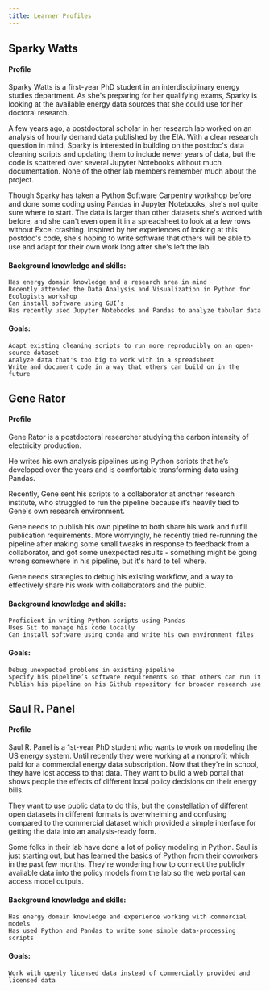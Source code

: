 ```yaml
---
title: Learner Profiles
---
```


## Sparky Watts

#### Profile

Sparky Watts is a first-year PhD student in an interdisciplinary energy studies department.
As she's preparing for her qualifying exams, Sparky is looking at the available energy
data sources that she could use for her doctoral research.

A few years ago, a postdoctoral scholar in her research lab worked on an analysis of hourly
demand data published by the EIA. With a clear research question in mind, Sparky is
interested in building on the postdoc's data cleaning scripts and updating them to
include newer years of data, but the code is scattered over several Jupyter Notebooks
without much documentation. None of the other lab members remember much about the
project.

Though Sparky has taken a Python Software Carpentry workshop before and done some coding
using Pandas in Jupyter Notebooks, she's not quite sure where to start. The data is
larger than other datasets she's worked with before, and she can't even open it in a
spreadsheet to look at a few rows without Excel crashing. Inspired by her experiences
of looking at this postdoc's code, she's hoping to write software that others will be
able to use and adapt for their own work long after she's left the lab.

#### Background knowledge and skills:

    Has energy domain knowledge and a research area in mind
    Recently attended the Data Analysis and Visualization in Python for Ecologists workshop
    Can install software using GUI’s
    Has recently used Jupyter Notebooks and Pandas to analyze tabular data

#### Goals:

    Adapt existing cleaning scripts to run more reproducibly on an open-source dataset
    Analyze data that's too big to work with in a spreadsheet
    Write and document code in a way that others can build on in the future

## Gene Rator

#### Profile

Gene Rator is a postdoctoral researcher studying the carbon intensity of electricity
production.

He writes his own analysis pipelines using Python scripts that he’s developed over the
years and is comfortable transforming data using Pandas.

Recently, Gene sent his scripts to a collaborator at another research institute, who
struggled to run the pipeline because it’s heavily tied to Gene's own research
environment.

Gene needs to publish his own pipeline to both share his work and fulfill publication
requirements. More worryingly, he recently tried re-running the pipeline after making
some small tweaks in response to feedback from a collaborator, and got some unexpected
results - something might be going wrong somewhere in his pipeline, but it's hard to
tell where.

Gene needs strategies to debug his existing workflow, and a way to effectively share his
work with collaborators and the public.

#### Background knowledge and skills:

    Proficient in writing Python scripts using Pandas
    Uses Git to manage his code locally
    Can install software using conda and write his own environment files

#### Goals:

    Debug unexpected problems in existing pipeline
    Specify his pipeline’s software requirements so that others can run it
    Publish his pipeline on his Github repository for broader research use

## Saul R. Panel

#### Profile

Saul R. Panel is a 1st-year PhD student who wants to work on modeling the US
energy system. Until recently they were working at a nonprofit which paid for a
commercial energy data subscription. Now that they're in school, they have lost
access to that data. They want to build a web portal that shows people the
effects of different local policy decisions on their energy bills.

They want to use public data to do this, but the constellation of different
open datasets in different formats is overwhelming and confusing compared to
the commercial dataset which provided a simple interface for getting the data
into an analysis-ready form.

Some folks in their lab have done a lot of policy modeling in Python. Saul is
just starting out, but has learned the basics of Python from their coworkers in
the past few months. They're wondering how to connect the publicly available
data into the policy models from the lab so the web portal can access model
outputs.


#### Background knowledge and skills:

    Has energy domain knowledge and experience working with commercial models
    Has used Python and Pandas to write some simple data-processing scripts

#### Goals:

    Work with openly licensed data instead of commercially provided and licensed data
